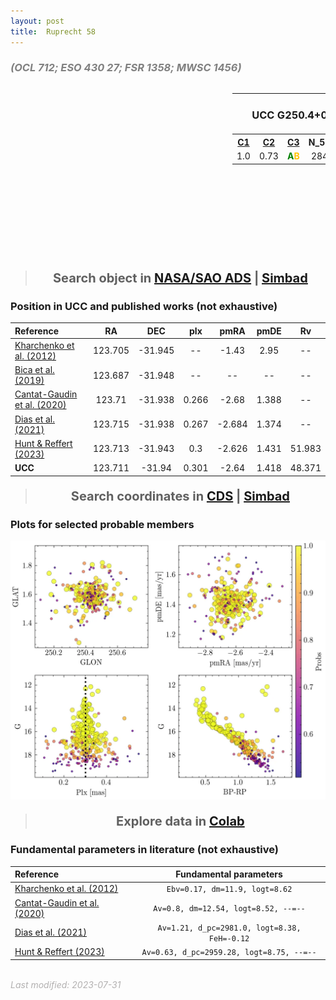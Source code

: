 ```yaml
---
layout: post
title:  Ruprecht 58
---
```

<h3><span style="color: #808080;"><i>(OCL 712; ESO 430 27; FSR 1358; MWSC 1456)</i></span></h3>
<div style="display: flex; justify-content: space-between;">
 <div style="text-align: center;">
 <!-- Left block -->
 <div id="aladin-lite-div" style="width:355px;height:250px;"></div>
 <script type="text/javascript" src="https://aladin.cds.unistra.fr/AladinLite/api/v3/latest/aladin.js" charset="utf-8"></script>
 <script type="text/javascript">
   let aladin;
   A.init.then(() => {
      aladin = A.aladin('#aladin-lite-div', {survey: "P/DSS2/color", fov:0.137, target: "123.711 -31.94"});
   });
 </script>
</div>
<!-- Left block -->

<table style="text-align: center; width:355px;height:250px;">
  <!-- Row 1 (title) -->
  <tr>
    <td colspan="5"><h3>UCC G250.4+01.5</h3></td>
  </tr>
  <!-- Row 2 -->
  <tr>
    <th><a href="https://ucc.ar/faq#what-are-the-c1-c2-and-c3-parameters" title="Photometric class">C1</a></th>
    <th><a href="https://ucc.ar/faq#what-are-the-c1-c2-and-c3-parameters" title="Density class">C2</a></th>
    <th><a href="https://ucc.ar/faq#what-are-the-c1-c2-and-c3-parameters" title="Combined class">C3</a></th>
    <th><div title="Stars with membership probability >50%">N_50</div></th>
    <th><div title="Radius that contains half the members [arcmin]">r_50</div></th>
  </tr>
  <!-- Row 3 -->
  <tr>
    <td>1.0</td>
    <td>0.73</td>
    <td><span style="color: green; font-weight: bold;">A</span><span style="color: #FFC300; font-weight: bold;">B</span></td>
    <td>284</td>
    <td>4.1</td>
  </tr>
</table>
</div>

> <p style="text-align:center; font-weight: bold; font-size:20px">Search object in <a href="https://ui.adsabs.harvard.edu/search/q=%20collection%3Aastronomy%20body%3A%22Ruprecht%2058%22&sort=date%20desc%2C%20bibcode%20desc&p_=0" target="_blank">NASA/SAO ADS</a> | <a href="http://simbad.cds.unistra.fr/simbad/sim-id-refs?Ident=ruprecht58" target="_blank">Simbad</a></p>


### Position in UCC and published works (not exhaustive)

| Reference    | RA    | DEC   | plx  | pmRA  | pmDE   |  Rv  |
| :---         | :---: | :---: | :---: | :---: | :---: | :---: |
|[Kharchenko et al. (2012)](https://ui.adsabs.harvard.edu/abs/2012A%26A...543A.156K) | 123.705 | -31.945 | -- | -1.43 | 2.95 | -- |
|[Bica et al. (2019)](https://ui.adsabs.harvard.edu/abs/2019AJ....157...12B/abstract) | 123.687 | -31.948 | -- | -- | -- | -- |
|[Cantat-Gaudin et al. (2020)](https://ui.adsabs.harvard.edu/abs/2020A%26A...640A...1C) | 123.71 | -31.938 | 0.266 | -2.68 | 1.388 | -- |
|[Dias et al. (2021)](https://ui.adsabs.harvard.edu/abs/2021MNRAS.504..356D) | 123.715 | -31.938 | 0.267 | -2.684 | 1.374 | -- |
|[Hunt & Reffert (2023)](https://ui.adsabs.harvard.edu/abs/2023arXiv230313424H/abstract) | 123.713 | -31.943 | 0.3 | -2.626 | 1.431 | 51.983 |
| **UCC** |123.711 | -31.94 | 0.301 | -2.64 | 1.418 | 48.371 |

> <p style="text-align:center; font-weight: bold; font-size:20px">Search coordinates in <a href="http://cdsportal.u-strasbg.fr/?target=123.711%20-31.94" target="_blank">CDS</a> | <a href="https://simbad.cds.unistra.fr/mobile/object_list.html?coord=123.711%20-31.94&output=json&radius=5&userEntry=ruprecht58" target="_blank">Simbad</a></p>

### Plots for selected probable members

![CLUSTER](https://raw.githubusercontent.com/ucc23/Q3P/main/plots/ruprecht58.webp)


> <p style="text-align:center; font-weight: bold; font-size:20px">Explore data in <a href="https://colab.research.google.com/github/UCC23/Q3P/blob/master/notebooks/ruprecht58.ipynb" target="_blank">Colab</a></p>


### Fundamental parameters in literature (not exhaustive)

| Reference |  Fundamental parameters |
| :---         |     :---:      |
| [Kharchenko et al. (2012)](https://ui.adsabs.harvard.edu/abs/2012A%26A...543A.156K) | `Ebv=0.17, dm=11.9, logt=8.62` |
| [Cantat-Gaudin et al. (2020)](https://ui.adsabs.harvard.edu/abs/2020A%26A...640A...1C) | `Av=0.8, dm=12.54, logt=8.52, --=--` |
| [Dias et al. (2021)](https://ui.adsabs.harvard.edu/abs/2021MNRAS.504..356D) | `Av=1.21, d_pc=2981.0, logt=8.38, FeH=-0.12` |
| [Hunt & Reffert (2023)](https://ui.adsabs.harvard.edu/abs/2023arXiv230313424H/abstract) | `Av=0.63, d_pc=2959.28, logt=8.75, --=--` |

<br>
<font color="b3b1b1"><i>Last modified: 2023-07-31</i></font>

